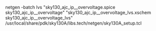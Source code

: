 netgen -batch lvs "sky130_ajc_ip__overvoltage.spice sky130_ajc_ip__overvoltage" "sky130_ajc_ip__overvoltage_lvs.xschem sky130_ajc_ip__overvoltage_lvs" /usr/local/share/pdk/sky130A/libs.tech/netgen/sky130A_setup.tcl
